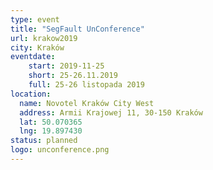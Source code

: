 ```yaml
---
type: event
title: "SegFault UnConference"
url: krakow2019
city: Kraków
eventdate:
    start: 2019-11-25
    short: 25-26.11.2019
    full: 25-26 listopada 2019
location:
  name: Novotel Kraków City West
  address: Armii Krajowej 11, 30-150 Kraków
  lat: 50.070365
  lng: 19.897430
status: planned
logo: unconference.png
---
```

